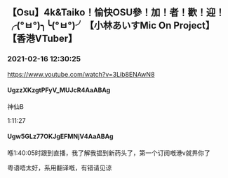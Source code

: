 ## 【Osu】4k&Taiko！愉快OSU參！加！者！歡！迎！╭(°ㅂ°)╮╰(°ㅂ°)╯【小林あいすMic On Project】【香港VTuber】
### 2021-02-16 12:30:25
https://www.youtube.com/watch?v=3Lib8ENAwN8
#### UgzzXKzgtPFyV_MUJcR4AaABAg
神仙B

1:11:27

#### Ugw5GLz77OKJgEFMNjV4AaABAg
喺1:40:05时跟到直播，我了解我揾到新药头了，第一个订阅嘅港v就畀你了

粤语唔太好，系用翻译嘅，有错请见谅

